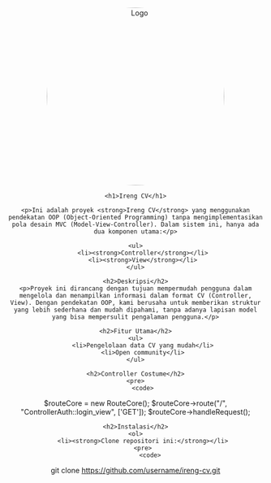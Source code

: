 <center>
    <img src="https://i.pinimg.com/originals/23/67/76/2367767820aa5b14f2ef90701f325ee8.gif" alt="Logo" style="border-radius: 100%; width: 350px; height: 350px;"> 

    <h1>Ireng CV</h1>

    <p>Ini adalah proyek <strong>Ireng CV</strong> yang menggunakan pendekatan OOP (Object-Oriented Programming) tanpa mengimplementasikan pola desain MVC (Model-View-Controller). Dalam sistem ini, hanya ada dua komponen utama:</p>

    <ul>
        <li><strong>Controller</strong></li>
        <li><strong>View</strong></li>
    </ul>

    <h2>Deskripsi</h2>
    <p>Proyek ini dirancang dengan tujuan mempermudah pengguna dalam mengelola dan menampilkan informasi dalam format CV (Controller, View). Dengan pendekatan OOP, kami berusaha untuk memberikan struktur yang lebih sederhana dan mudah dipahami, tanpa adanya lapisan model yang bisa mempersulit pengalaman pengguna.</p>

    <h2>Fitur Utama</h2>
    <ul>
        <li>Pengelolaan data CV yang mudah</li>
        <li>Open community</li>
    </ul>

    <h2>Controller Costume</h2>
    <pre>
        <code>
$routeCore = new RouteCore();
$routeCore->route("/", "ControllerAuth::login_view", ['GET']);
$routeCore->handleRequest();
        </code>
    </pre>

    <h2>Instalasi</h2>
    <ol>
        <li><strong>Clone repositori ini:</strong></li>
        <pre>
            <code>
git clone https://github.com/username/ireng-cv.git
            </code>
        </pre>
    </ol>
</center>

